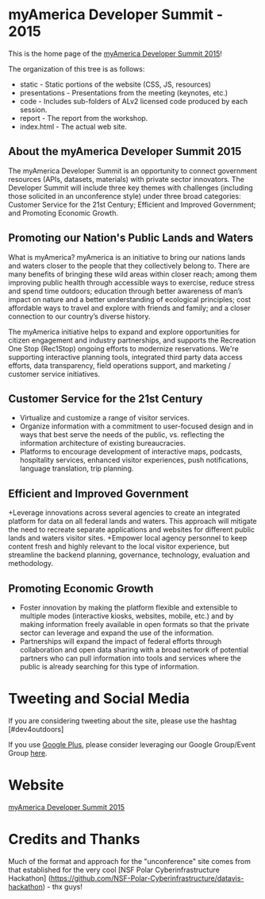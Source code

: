 myAmerica Developer Summit - 2015
=======

This is the home page of the [myAmerica Developer Summit 2015](http://openglobe.github.io/myamerica-devsummit/)!  

The organization of this tree is as follows:

* static - Static portions of the website (CSS, JS, resources)
* presentations - Presentations from the meeting (keynotes, etc.)
* code - Includes sub-folders of ALv2 licensed code produced by each session.
* report - The report from the workshop.
* index.html - The actual web site.

About the myAmerica Developer Summit 2015
-----------------------------------------

The myAmerica Developer Summit is an opportunity to connect government resources (APIs, datasets, materials) with private sector innovators.  The Developer Summit will include three key themes with challenges (including those solicited in an unconference style) under three broad categories: Customer Service for the 21st Century; Efficient and Improved Government; and Promoting Economic Growth.

Promoting our Nation's Public Lands and Waters
----------------------------------------------

What is myAmerica?  myAmerica is an initiative to bring our nations lands and waters closer to the people that they collectively belong to.  There are many benefits of bringing these wild areas within closer reach; among them improving public health through accessible ways to exercise, reduce stress and spend time outdoors; education through better awareness of man’s impact on nature and a better understanding of ecological principles; cost affordable ways to travel and explore with friends and family; and a closer connection to our country’s diverse history.

The myAmerica initiative helps to expand and explore opportunities for citizen engagement and industry partnerships, and supports the Recreation One Stop (Rec1Stop) ongoing efforts to modernize reservations.  We're supporting interactive planning tools, integrated third party data access efforts, data transparency, field operations support, and marketing / customer service initiatives.

Customer Service for the 21st Century
-------------------------------------
+ Virtualize and customize a range of visitor services. 
+ Organize information with a commitment to user-focused design and in ways that best serve the needs of the public, vs. reflecting the information architecture of existing bureaucracies. 
+ Platforms to encourage development of interactive maps, podcasts, hospitality services, enhanced visitor experiences, push notifications, language translation, trip planning.

Efficient and Improved Government
---------------------------------
+Leverage innovations across several agencies to create an integrated platform for data on all federal lands and waters. This approach will mitigate the need to recreate separate applications and websites for different public lands and waters visitor sites. 
+Empower local agency personnel to keep content fresh and highly relevant to the local visitor experience, but streamline the backend planning, governance, technology, evaluation and methodology.

Promoting Economic Growth
-------------------------
+ Foster innovation by making the platform flexible and extensible to multiple modes (interactive kiosks, websites, mobile, etc.) and by making information freely available in open formats so that the private sector can leverage and expand the use of the information. 
+ Partnerships will expand the impact of federal efforts through collaboration and open data sharing with a broad network of potential partners who can pull information into tools and services where the public is already searching for this type of information. 


Tweeting and Social Media
===
If you are considering tweeting about the site, please use the hashtag [#dev4outdoors]

If you use [Google Plus](http://plus.google.com), please consider leveraging our
Google Group/Event Group [here](http://myamerica.github.io).

Website
===
[myAmerica Developer Summit 2015](http://openglobe.github.io/myamerica-devsummit/)

Credits and Thanks
===
Much of the format and approach for the "unconference" site comes from that established for the very cool [NSF Polar Cyberinfrastructure Hackathon] (https://github.com/NSF-Polar-Cyberinfrastructure/datavis-hackathon) - thx guys!



